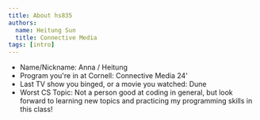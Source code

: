 ```yaml
---
title: About hs835
authors:
  name: Heitung Sun
  title: Connective Media
tags: [intro]
---
```


- Name/Nickname: Anna / Heitung
- Program you're in at Cornell: Connective Media 24'
- Last TV show you binged, or a movie you watched: Dune
- Worst CS Topic: Not a person good at coding in general, but look forward to learning new topics and practicing my programming skills in this class!
